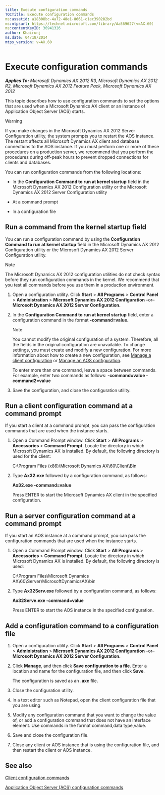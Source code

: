 ```yaml
---
title: Execute configuration commands
TOCTitle: Execute configuration commands
ms:assetid: a18308bc-4a72-48e1-8661-c1ec390282bd
ms:mtpsurl: https://technet.microsoft.com/library/Aa569627(v=AX.60)
ms:contentKeyID: 36941326
author: Khairunj
ms.date: 04/18/2014
mtps_version: v=AX.60
---
```


# Execute configuration commands 


_**Applies To:** Microsoft Dynamics AX 2012 R3, Microsoft Dynamics AX 2012 R2, Microsoft Dynamics AX 2012 Feature Pack, Microsoft Dynamics AX 2012_

This topic describes how to use configuration commands to set the options that are used when a Microsoft Dynamics AX client or an instance of Application Object Server (AOS) starts.


> [!WARNING]
> <P>If you make changes in the Microsoft Dynamics AX 2012 Server Configuration utility, the system prompts you to restart the AOS instance. The restart affects all Microsoft Dynamics AX client and database connections to the AOS instance. If you must perform one or more of these procedures on a production server, we recommend that you perform the procedures during off-peak hours to prevent dropped connections for clients and databases.</P>



You can run configuration commands from the following locations:

  - In the **Configuration Command to run at kernel startup** field in the Microsoft Dynamics AX 2012 Configuration utility or the Microsoft Dynamics AX 2012 Server Configuration utility

  - At a command prompt

  - In a configuration file

## Run a command from the kernel startup field

You can run a configuration command by using the **Configuration Command to run at kernel startup** field in the Microsoft Dynamics AX 2012 Configuration utility or the Microsoft Dynamics AX 2012 Server Configuration utility.


> [!NOTE]
> <P>The Microsoft Dynamics AX 2012 configuration utilities do not check syntax before they run configuration commands in the kernel. We recommend that you test all commands before you use them in a production environment.</P>



1.  Open a configuration utility. Click **Start** \> **All Programs** \> **Control Panel** \> **Administration** \> **Microsoft Dynamics AX 2012 Configuration** –or– **Microsoft Dynamics AX 2012 Server Configuration**.

2.  In the **Configuration Command to run at kernel startup** field, enter a configuration command in the format **-command=value**.
    

    > [!NOTE]
    > <P>You cannot modify the original configuration of a system. Therefore, all the fields in the original configuration are unavailable. To change settings, you must create and modify a new configuration. For more information about how to create a new configuration, see <A href="manage-a-client-configuration.md">Manage a client configuration</A> or <A href="manage-an-aos-configuration.md">Manage an AOS configuration</A>.</P>

    
    To enter more than one command, leave a space between commands. For example, enter two commands as follows: **-command=value -command2=value**

3.  Save the configuration, and close the configuration utility.

## Run a client configuration command at a command prompt

If you start a client at a command prompt, you can pass the configuration commands that are used when the instance starts.

1.  Open a Command Prompt window. Click **Start** \> **All Programs** \> **Accessories** \> **Command Prompt**. Locate the directory in which Microsoft Dynamics AX is installed. By default, the following directory is used for the client:
    
    C:\\Program Files (x86)\\Microsoft Dynamics AX\\60\\Client\\Bin

2.  Type **Ax32.exe** followed by a configuration command, as follows:
    
    **Ax32.exe -command=value**
    
    Press ENTER to start the Microsoft Dynamics AX client in the specified configuration.

## Run a server configuration command at a command prompt

If you start an AOS instance at a command prompt, you can pass the configuration commands that are used when the instance starts.

1.  Open a Command Prompt window. Click **Start** \> **All Programs** \> **Accessories** \> **Command Prompt**. Locate the directory in which Microsoft Dynamics AX is installed. By default, the following directory is used:
    
    C:\\Program Files\\Microsoft Dynamics AX\\60\\Server\\MicrosoftDynamicsAX\\bin

2.  Type **Ax32Serv.exe** followed by a configuration command, as follows:
    
    **Ax32Serve.exe -command=value**
    
    Press ENTER to start the AOS instance in the specified configuration.

## Add a configuration command to a configuration file

1.  Open a configuration utility. Click **Start** \> **All Programs** \> **Control Panel** \> **Administration** \> **Microsoft Dynamics AX 2012 Configuration** –or– **Microsoft Dynamics AX 2012 Server Configuration**.

2.  Click **Manage**, and then click **Save configuration to a file**. Enter a location and name for the configuration file, and then click **Save**.
    
    The configuration is saved as an **.axc** file.

3.  Close the configuration utility.

4.  In a text editor such as Notepad, open the client configuration file that you are using.

5.  Modify any configuration command that you want to change the value of, or add a configuration command that does not have an interface element. Use commands in the format command,data type,value.

6.  Save and close the configuration file.

7.  Close any client or AOS instance that is using the configuration file, and then restart the client or AOS instance.

## See also

[Client configuration commands](client-configuration-commands.md)

[Application Object Server (AOS) configuration commands](application-object-server-aos-configuration-commands.md)

  


